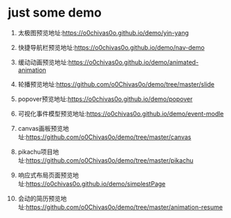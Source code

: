# just some demo


1. 太极图预览地址:https://o0chivas0o.github.io/demo/yin-yang

2. 快捷导航栏预览地址:https://o0chivas0o.github.io/demo/nav-demo

3. 缓动动画预览地址:https://o0chivas0o.github.io/demo/animated-animation

4. 轮播预览地址:https://github.com/o0Chivas0o/demo/tree/master/slide

5. popover预览地址:https://o0chivas0o.github.io/demo/popover

6. 可视化事件模型预览地址:https://o0chivas0o.github.io/demo/event-modle

7. canvas画板预览地址:https://github.com/o0Chivas0o/demo/tree/master/canvas

8. pikachu项目地址:https://github.com/o0Chivas0o/demo/tree/master/pikachu

9. 响应式布局页面预览地址:https://o0chivas0o.github.io/demo/simplestPage

10. 会动的简历预览地址:https://github.com/o0Chivas0o/demo/tree/master/animation-resume
